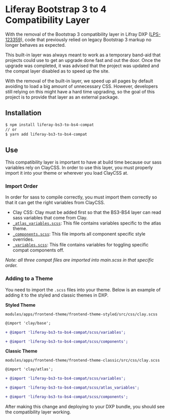# Liferay Bootstrap 3 to 4 Compatibility Layer

With the removal of the Bootstrap 3 compatibility layer in Lifray DXP ([LPS-123359](https://issues.liferay.com/browse/LPS-123359)), code that previously relied on legacy Bootstrap 3 markup no longer behaves as expected.

This built-in layer was always meant to work as a temporary band-aid that projects could use to get an upgrade done fast and out the door. Once the upgrade was completed, it was advised that the project was updated and the compat layer disabled as to speed up the site.

With the removal of the built-in layer, we speed up all pages by default avoiding to load a big amount of unnecessary CSS. However, developers still relying on this might have a hard time upgrading, so the goal of this project is to provide that layer as an external package.

## Installation

```sh
$ npm install liferay-bs3-to-bs4-compat
// or
$ yarn add liferay-bs3-to-bs4-compat
```

## Use

This compatibility layer is important to have at build time because our sass variables rely on ClayCSS. In order to use this layer, you must properly import it into your theme or wherever you load ClayCSS at.

### Import Order

In order for sass to compile correctly, you must import them correctly so that it can get the right variables from ClayCSS.

-   Clay CSS: Clay must be added first so that the BS3-BS4 layer can read sass variables that come from Clay.
-   [`_atlas_variables.scss`](scss/_atlas_variables.scss): This file contains variables specific to the atlas theme.
-   [`_components.scss`](scss/_components_.scss): This file imports all component specific style overrides.
-   [`_variables.scss`](scss/_variables.scss): This file contains variables for toggling specific compat components off.

_Note: all three compat files are imported into main.scss in that specific order._

### Adding to a Theme

You need to import the `.scss` files into your theme. Below is an example of adding it to the styled and classic themes in DXP.

**Styled Theme**

`modules/apps/frontend-theme/frontend-theme-styled/src/css/clay.scss`

```diff
@import 'clay/base';

+ @import 'liferay-bs3-to-bs4-compat/scss/variables';

+ @import 'liferay-bs3-to-bs4-compat/scss/components';
```

**Classic Theme**

`modules/apps/frontend-theme/frontend-theme-classic/src/css/clay.scss`

```diff
@import 'clay/atlas';

+ @import 'liferay-bs3-to-bs4-compat/scss/variables';

+ @import 'liferay-bs3-to-bs4-compat/scss/atlas_variables';

+ @import 'liferay-bs3-to-bs4-compat/scss/components';
```

After making this change and deploying to your DXP bundle, you should see the compatibility layer working.
